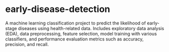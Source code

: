 # early-disease-detection
A machine learning classification project to predict the likelihood of early-stage diseases using health-related data. Includes exploratory data analysis (EDA), data preprocessing, feature selection, model training with various classifiers, and performance evaluation metrics such as accuracy, precision, and recall.
